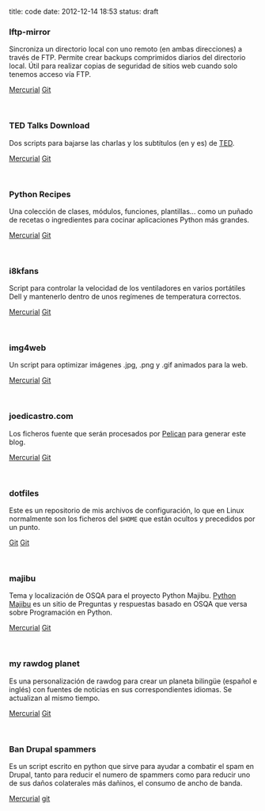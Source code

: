 title: code
date: 2012-12-14 18:53
status: draft

### lftp-mirror

Sincroniza un directorio local con uno remoto (en ambas direcciones) a través de
FTP. Permite crear backups comprimidos diarios del directorio local. Útil para
realizar copias de seguridad de sitios web cuando solo tenemos acceso vía FTP.

[Mercurial][lmm]
[Git][lmg]

  [lmm]: http://bitbucket.org/joedicastro/lftp-mirror
  [lmg]: http://github.com/joedicastro/lftp-mirror

</br>


### TED Talks Download

Dos scripts para bajarse las charlas y los subtítulos (en y es) de [TED][ted].

[Mercurial][ttdb]
[Git][ttdg]

  [ttdb]: http://bitbucket.org/joedicastro/ted-talks-download
  [ttdg]: http://github.com/joedicastro/ted-talks-download
  [ted]: http://ted.com


</br>


### Python Recipes

Una colección de clases, módulos, funciones, plantillas... como un puñado de
recetas o ingredientes para cocinar aplicaciones Python más grandes.

[Mercurial][prm]
[Git][prg]

  [prm]: http://bitbucket.org/joedicastro/python-recipes
  [prg]: http://github.com/joedicastro/python-recipes

</br>


### i8kfans

Script para controlar la velocidad de los ventiladores en varios portátiles Dell
y mantenerlo dentro de unos regímenes de temperatura correctos.

[Mercurial][i8km]
[Git][i8kg]

  [i8km]: http://bitbucket.org/joedicastro/i8kfans
  [i8kg]: http://github.com/joedicastro/i8kfans

</br>


### img4web

Un script para optimizar imágenes .jpg, .png y .gif animados para la web.

[Mercurial][i4wb]
[Git][i4wg]

  [i4wb]: http://bitbucket.org/joedicastro/img4web
  [i4wg]: http://github.com/joedicastro/img4web

</br>

### joedicastro.com

Los ficheros fuente que serán procesados por [Pelican][pln] para generar este
blog.

[Mercurial][blogm]
[Git][blogg]

  [blogm]: http://bitbucket.org/joedicastro/joedicastro.com
  [blogg]: http://github.com/joedicastro/joedicastro.com
  [pln]: http://getpelican.com

</br>

### dotfiles

Este es un repositorio de mis archivos de configuración, lo que en Linux
normalmente son los ficheros del `$HOME` que están ocultos y precedidos por un
punto.

[Git][dotb]
[Git][dotg]

  [dotb]: http://bitbucket.org/joedicastro/dotfiles
  [dotg]: http://github.com/joedicastro/dotfiles

</br>

### majibu

Tema y localización de OSQA para el proyecto Python Majibu. [Python Majibu][majibu]
es un sitio de Preguntas y respuestas basado en OSQA que versa sobre
Programación en Python.

[Mercurial][mjbm]
[Git][mjbg]

  [mjbm]: http://bitbucket.org/joedicastro/majibu
  [mjbg]: http://github.com/joedicastro/majibu
  [majibu]: http://python.majibu.org

</br>

### my rawdog planet

Es una personalización de rawdog para crear un planeta bilingüe (español e
inglés) con fuentes de noticias en sus correspondientes idiomas. Se actualizan
al mismo tiempo.

[Mercurial][rawm]
[Git][rawg]

  [rawm]: http://bitbucket.org/joedicastro/my-rawdog-planet
  [rawg]: http://github.com/joedicastro/my-rawdog-planet

</br>

### Ban Drupal spammers

Es un script escrito en python que sirve para ayudar a combatir el spam en
Drupal, tanto para reducir el numero de spammers como para reducir uno de sus
daños colaterales más dañinos, el consumo de ancho de banda.

[Mercurial][bdsm]
[git][bdsg]

  [bdsm]: http://bitbucket.org/joedicastro/ban-drupal-spammers
  [bdsg]: http://github.com/joedicastro/ban-drupal-spammers

